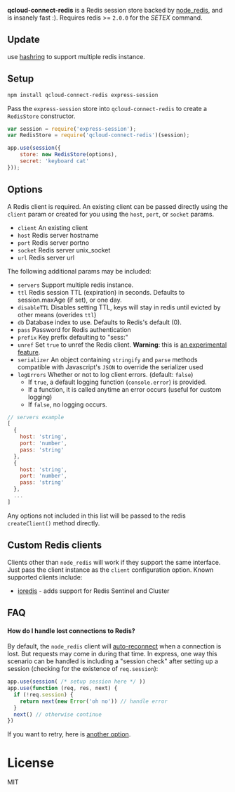 **qcloud-connect-redis** is a Redis session store backed by [node_redis](http://github.com/mranney/node_redis), and is insanely fast :). Requires redis >= `2.0.0` for the *SETEX* command.

Update
-----

use [hashring](https://github.com/3rd-Eden/node-hashring) to support multiple redis instance.

Setup
-----

```sh
npm install qcloud-connect-redis express-session
```

Pass the `express-session` store into `qcloud-connect-redis` to create a `RedisStore` constructor.

```js
var session = require('express-session');
var RedisStore = require('qcloud-connect-redis')(session);

app.use(session({
    store: new RedisStore(options),
    secret: 'keyboard cat'
}));
```

Options
-------

A Redis client is required. An existing client can be passed directly using the `client` param or created for you using the `host`, `port`, or `socket` params.

- `client` An existing client
- `host` Redis server hostname
- `port` Redis server portno
- `socket` Redis server unix_socket
- `url` Redis server url

The following additional params may be included:

- `servers` Support multiple redis instance.
-	`ttl` Redis session TTL (expiration) in seconds. Defaults to session.maxAge (if set), or one day.
-	`disableTTL` Disables setting TTL, keys will stay in redis until evicted by other means (overides `ttl`\)
-	`db` Database index to use. Defaults to Redis's default (0).
-	`pass` Password for Redis authentication
-	`prefix` Key prefix defaulting to "sess:"
-	`unref` Set `true` to unref the Redis client. **Warning**: this is [an experimental feature](https://github.com/mranney/node_redis#clientunref).
-	`serializer` An object containing `stringify` and `parse` methods compatible with Javascript's `JSON` to override the serializer used
-	`logErrors` Whether or not to log client errors. (default: `false`\)
	-	If `true`, a default logging function (`console.error`) is provided.
	-	If a function, it is called anytime an error occurs (useful for custom logging)
	-	If `false`, no logging occurs.

```js
// servers example
[
  {
    host: 'string',
    port: 'number',
    pass: 'string'
  },
  {
    host: 'string',
    port: 'number',
    pass: 'string'
  },
  ...
]
```


Any options not included in this list will be passed to the redis `createClient()` method directly.

Custom Redis clients
--------------------

Clients other than `node_redis` will work if they support the same interface. Just pass the client instance as the `client` configuration option. Known supported clients include:

-	[ioredis](https://github.com/luin/ioredis) - adds support for Redis Sentinel and Cluster

FAQ
---

#### How do I handle lost connections to Redis?

By default, the `node_redis` client will [auto-reconnect](https://github.com/mranney/node_redis#overloading) when a connection is lost. But requests may come in during that time. In express, one way this scenario can be handled is including a "session check" after setting up a session (checking for the existence of `req.session`\):

```js
app.use(session( /* setup session here */ ))
app.use(function (req, res, next) {
  if (!req.session) {
    return next(new Error('oh no')) // handle error
  }
  next() // otherwise continue
})
```

If you want to retry, here is [another option](https://github.com/expressjs/session/issues/99#issuecomment-63853989).

License
=======

MIT
